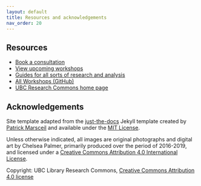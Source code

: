 ```yaml
---
layout: default
title: Resources and acknowledgements
nav_order: 20
---
```

## Resources

- [Book a consultation](https://researchcommons.library.ubc.ca/consultation-requests/)
- [View upcoming workshops](https://researchcommons.library.ubc.ca/workshops/)
- [Guides for all sorts of research and analysis](https://guides.library.ubc.ca/menu)
- [All Workshops (GitHub)](https://github.com/orgs/ubc-library-rc/repositories)
- [UBC Research Commons home page](https://researchcommons.library.ubc.ca/)


## Acknowledgements

Site template adapted from the [just-the-docs](https://github.com/pmarsceill/just-the-docs) Jekyll template created by [Patrick Marsceil](https://github.com/pmarsceill) and available under the [MIT License](http://opensource.org/licenses/MIT).

Unless otherwise indicated, all images are original photographs and digital art by Chelsea Palmer, primarily produced over the period of 2016-2019, and licensed under a [Creative Commons Attribution 4.0 International License](http://creativecommons.org/licenses/by/4.0/).

Copyright: UBC Library Research Commons, [Creative Commons Attribution 4.0 license](https://creativecommons.org/licenses/by/4.0/)
